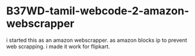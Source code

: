 # B37WD-tamil-webcode-2-amazon-webscrapper

i started this as an amazon webscrapper. as amazon blocks ip to prevent web scrapping. i made it work for flipkart.
